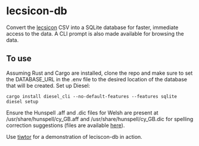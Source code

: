 # lecsicon-db
Convert the [lecsicon](https://github.com/techiaith/lecsicon-cymraeg-bangor) CSV into a SQLite database for faster, immediate access to the data. A CLI prompt is also made available for browsing the data.

## To use
Assuming Rust and Cargo are installed, clone the repo and make sure to set the DATABASE_URL in the .env file to the desired location of the database that will be created. Set up Diesel:
```
cargo install diesel_cli --no-default-features --features sqlite
diesel setup
```
Ensure the Hunspell .aff and .dic files for Welsh are present at /usr/share/hunspell/cy_GB.aff and /usr/share/hunspell/cy_GB.dic for spelling correction suggestions (files are available [here](https://github.com/fin-w/LibreOffice-Geiriadur-Cymraeg-Welsh-Dictionary/tree/main/dictionaries)).

Use [tiwtor](https://github.com/fin-w/tiwtor) for a demonstration of leciscon-db in action.
